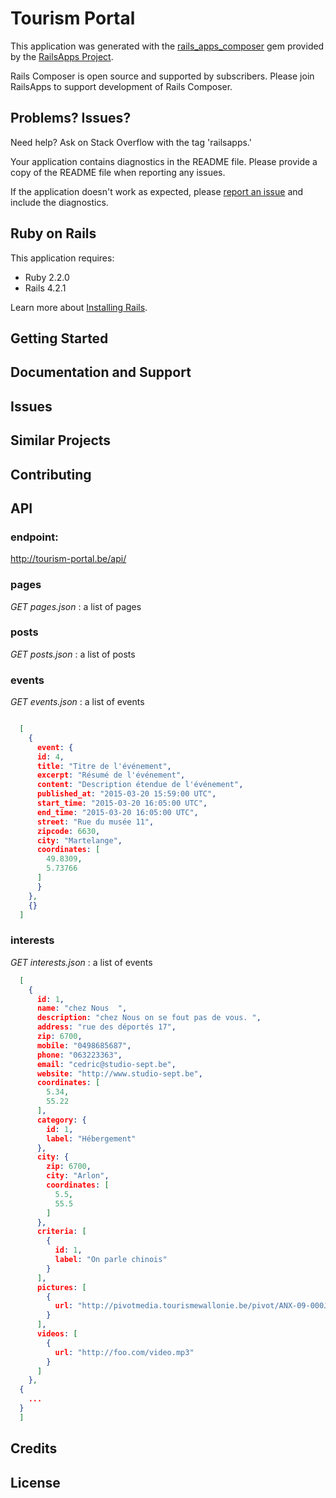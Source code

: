 Tourism Portal
================

This application was generated with the [rails_apps_composer](https://github.com/RailsApps/rails_apps_composer) gem
provided by the [RailsApps Project](http://railsapps.github.io/).

Rails Composer is open source and supported by subscribers. Please join RailsApps to support development of Rails Composer.

Problems? Issues?
-----------

Need help? Ask on Stack Overflow with the tag 'railsapps.'

Your application contains diagnostics in the README file. Please provide a copy of the README file when reporting any issues.

If the application doesn't work as expected, please [report an issue](https://github.com/RailsApps/rails_apps_composer/issues)
and include the diagnostics.

Ruby on Rails
-------------

This application requires:

- Ruby 2.2.0
- Rails 4.2.1

Learn more about [Installing Rails](http://railsapps.github.io/installing-rails.html).

Getting Started
---------------

Documentation and Support
-------------------------

Issues
-------------

Similar Projects
----------------

Contributing
------------

API
-------

### endpoint:
http://tourism-portal.be/api/

### pages
*GET pages.json* : a list of pages

### posts
*GET posts.json* : a list of posts

### events
*GET events.json* : a list of events

```json

  [
    {
      event: {
      id: 4,
      title: "Titre de l'événement",
      excerpt: "Résumé de l'événement",
      content: "Description étendue de l'événement",
      published_at: "2015-03-20 15:59:00 UTC",
      start_time: "2015-03-20 16:05:00 UTC",
      end_time: "2015-03-20 16:05:00 UTC",
      street: "Rue du musée 11",
      zipcode: 6630,
      city: "Martelange",
      coordinates: [
        49.8309,
        5.73766
      ]
      }
    },
    {}
  ]

```

### interests
*GET interests.json* : a list of events

```json
  [
    {
      id: 1,
      name: "chez Nous  ",
      description: "chez Nous on se fout pas de vous. ",
      address: "rue des déportés 17",
      zip: 6700,
      mobile: "0498685687",
      phone: "063223363",
      email: "cedric@studio-sept.be",
      website: "http://www.studio-sept.be",
      coordinates: [
        5.34,
        55.22
      ],
      category: {
        id: 1,
        label: "Hébergement"
      },
      city: {
        zip: 6700,
        city: "Arlon",
        coordinates: [
          5.5,
          55.5
        ]
      },
      criteria: [
        {
          id: 1,
          label: "On parle chinois"
        }
      ],
      pictures: [
        {
          url: "http://pivotmedia.tourismewallonie.be/pivot/ANX-09-000JYS/ANX-09-000JYS.JPG"
        }
      ],
      videos: [
        {
          url: "http://foo.com/video.mp3"
        }
      ]
    },
  {
    ...
  }
  ]
```


Credits
-------

License
-------

